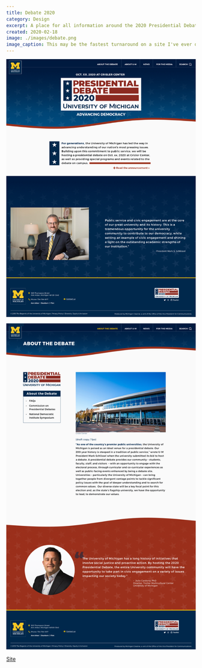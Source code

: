 ```yaml
---
title: Debate 2020
category: Design
excerpt: A place for all information around the 2020 Presidential Debate.
created: 2020-02-18
image: ./images/debate.png
image_caption: This may be the fastest turnaround on a site I've ever done. I designed and built the site in three days.
---
```


![Home page of UM Dearborn](./images/debate2020-home.jpg)

![Some components for Dearborn](./images/debate2020-about.jpg)

[Site](https://debate2020.umich.edu/)